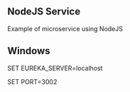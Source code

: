 ## NodeJS Service

Example of microservice using NodeJS

## Windows
SET EUREKA_SERVER=localhost

SET PORT=3002